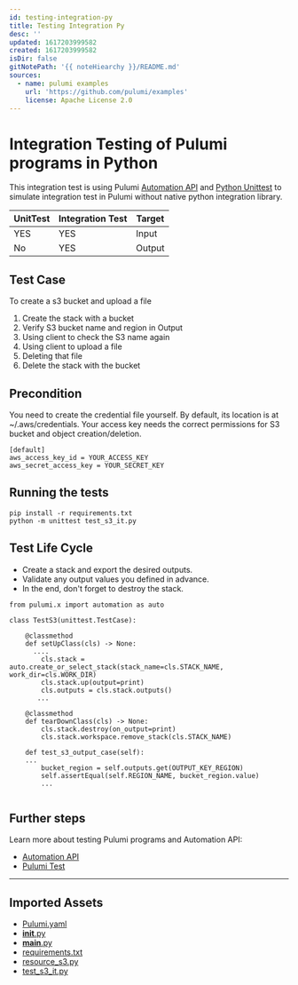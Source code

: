 ```yaml
---
id: testing-integration-py
title: Testing Integration Py
desc: ''
updated: 1617203999582
created: 1617203999582
isDir: false
gitNotePath: '{{ noteHiearchy }}/README.md'
sources:
  - name: pulumi examples
    url: 'https://github.com/pulumi/examples'
    license: Apache License 2.0
---
```

# Integration Testing of Pulumi programs in Python

This integration test is using Pulumi [Automation API](https://www.pulumi.com/blog/automation-api/) and [Python Unittest](https://docs.python.org/3/library/unittest.html)  to simulate integration test in Pulumi without native python integration library. 

| UnitTest | Integration Test | Target |
| -------- | ---------------- | ------ |
| YES      | YES              | Input  |
| No       | YES              | Output |

## Test Case

To create a s3 bucket and upload a file

1. Create the stack with a bucket
2. Verify S3 bucket name and region in Output
3. Using client to check the S3 name again
4. Using client to upload a file
5. Deleting that file
6. Delete the stack with the bucket

## Precondition

You need to create the credential file yourself. By default, its location is at ~/.aws/credentials. Your access key needs the correct permissions for S3 bucket and object creation/deletion.

```
[default]
aws_access_key_id = YOUR_ACCESS_KEY
aws_secret_access_key = YOUR_SECRET_KEY
```

## Running the tests

```
pip install -r requirements.txt
python -m unittest test_s3_it.py
```

## Test Life Cycle

- Create a stack and export the desired outputs.
- Validate any output values you defined in advance.
- In the end, don't forget to destroy the stack. 

```
from pulumi.x import automation as auto

class TestS3(unittest.TestCase):  
  
    @classmethod  
    def setUpClass(cls) -> None:  
      ....
        cls.stack = auto.create_or_select_stack(stack_name=cls.STACK_NAME, work_dir=cls.WORK_DIR) 
		cls.stack.up(output=print)
        cls.outputs = cls.stack.outputs() 
       ...
          
    @classmethod  
    def tearDownClass(cls) -> None:  
        cls.stack.destroy(on_output=print)
        cls.stack.workspace.remove_stack(cls.STACK_NAME)  
  
    def test_s3_output_case(self):  
    ...
        bucket_region = self.outputs.get(OUTPUT_KEY_REGION)  
        self.assertEqual(self.REGION_NAME, bucket_region.value)  
        ...
  
```

## Further steps

Learn more about testing Pulumi programs and Automation API:

- [Automation API](https://www.pulumi.com/blog/automation-api/) 
- [Pulumi Test](https://www.pulumi.com/docs/guides/testing/)

* * *

## Imported Assets

- [Pulumi.yaml](/assets/pulumi.yaml)
- [**init**.py](/assets/__init__.py)
- [**main**.py](/assets/__main__.py)
- [requirements.txt](/assets/requirements.txt)
- [resource_s3.py](/assets/resource_s3.py)
- [test_s3_it.py](/assets/test_s3_it.py)

